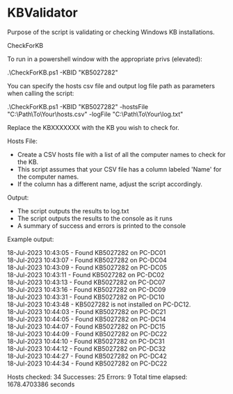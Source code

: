 # KBValidator

Purpose of the script is validating or checking Windows KB installations.

CheckForKB

To run in a powershell window with the appropriate privs (elevated):

.\CheckForKB.ps1 -KBID "KB5027282"

You can specify the hosts csv file and output log file path as parameters when calling the script:

.\CheckForKB.ps1 -KBID "KB5027282" -hostsFile "C:\Path\To\Your\hosts.csv" -logFile "C:\Path\To\Your\log.txt"

Replace the KBXXXXXXX with the KB you wish to check for.

Hosts File:

- Create a CSV hosts file with a list of all the computer names to check for the KB. 
- This script assumes that your CSV file has a column labeled 'Name' for the computer names. 
- If the column has a different name, adjust the script accordingly. 

Output:

- The script outputs the results to log.txt
- The script outputs the results to the console as it runs
- A summary of success and errors is printed to the console

Example output:

18-Jul-2023 10:43:05 - Found KB5027282 on PC-DC01<br>
18-Jul-2023 10:43:07 - Found KB5027282 on PC-DC04<br>
18-Jul-2023 10:43:09 - Found KB5027282 on PC-DC05<br>
18-Jul-2023 10:43:11 - Found KB5027282 on PC-DC02<br>
18-Jul-2023 10:43:13 - Found KB5027282 on PC-DC07<br>
18-Jul-2023 10:43:16 - Found KB5027282 on PC-DC09<br>
18-Jul-2023 10:43:31 - Found KB5027282 on PC-DC10<br>
18-Jul-2023 10:43:48 - KB5027282 is not installed on PC-DC12.<br>
18-Jul-2023 10:44:03 - Found KB5027282 on PC-DC21<br>
18-Jul-2023 10:44:05 - Found KB5027282 on PC-DC14<br>
18-Jul-2023 10:44:07 - Found KB5027282 on PC-DC15<br>
18-Jul-2023 10:44:09 - Found KB5027282 on PC-DC22<br>
18-Jul-2023 10:44:10 - Found KB5027282 on PC-DC31<br>
18-Jul-2023 10:44:12 - Found KB5027282 on PC-DC32<br>
18-Jul-2023 10:44:27 - Found KB5027282 on PC-DC42<br>
18-Jul-2023 10:44:34 - Found KB5027282 on PC-DC22<br>

Hosts checked: 34
Successes: 25
Errors: 9
Total time elapsed: 1678.4703386 seconds
